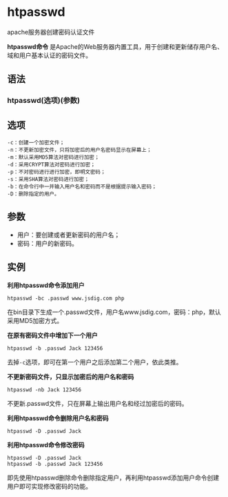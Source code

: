 htpasswd
===

apache服务器创建密码认证文件


**htpasswd命令** 是Apache的Web服务器内置工具，用于创建和更新储存用户名、域和用户基本认证的密码文件。

##  语法

###  htpasswd(选项)(参数)

##  选项

```
-c：创建一个加密文件；
-n：不更新加密文件，只将加密后的用户名密码显示在屏幕上；
-m：默认采用MD5算法对密码进行加密；
-d：采用CRYPT算法对密码进行加密；
-p：不对密码进行进行加密，即明文密码；
-s：采用SHA算法对密码进行加密；
-b：在命令行中一并输入用户名和密码而不是根据提示输入密码；
-D：删除指定的用户。
```

##  参数

*   用户：要创建或者更新密码的用户名；
*   密码：用户的新密码。

##  实例

 **利用htpasswd命令添加用户** 

```
htpasswd -bc .passwd www.jsdig.com php
```

在bin目录下生成一个.passwd文件，用户名www.jsdig.com，密码：php，默认采用MD5加密方式。

 **在原有密码文件中增加下一个用户** 

```
htpasswd -b .passwd Jack 123456
```

去掉`-c`选项，即可在第一个用户之后添加第二个用户，依此类推。

 **不更新密码文件，只显示加密后的用户名和密码** 

```
htpasswd -nb Jack 123456
```

不更新.passwd文件，只在屏幕上输出用户名和经过加密后的密码。

 **利用htpasswd命令删除用户名和密码** 

```
htpasswd -D .passwd Jack
```

 **利用htpasswd命令修改密码** 

```
htpasswd -D .passwd Jack
htpasswd -b .passwd Jack 123456
```

即先使用htpasswd删除命令删除指定用户，再利用htpasswd添加用户命令创建用户即可实现修改密码的功能。


